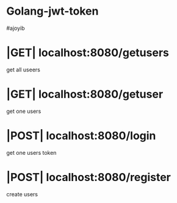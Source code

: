 # Golang-jwt-token
#ajoyib
<h1></h1>
<h1>|GET|  localhost:8080/getusers</h1> get all useers

<h1>|GET|  localhost:8080/getuser</h1> get one users

<h1>|POST|  localhost:8080/login</h1> get one users token

<h1>|POST|  localhost:8080/register</h1> create users
